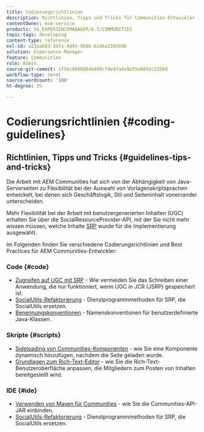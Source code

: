 ```yaml
---
title: Codierungsrichtlinien
description: Richtlinien, Tipps und Tricks für Communities-Entwickler
contentOwner: msm-service
products: SG_EXPERIENCEMANAGER/6.5/COMMUNITIES
topic-tags: developing
content-type: reference
exl-id: a23aab83-1dfa-4d91-9b6b-6246a2103896
solution: Experience Manager
feature: Communities
role: Admin
source-git-commit: 1f56c99980846400cfde8fa4e9a55e885bc2258d
workflow-type: tm+mt
source-wordcount: '180'
ht-degree: 3%

---
```


# Codierungsrichtlinien  {#coding-guidelines}

## Richtlinien, Tipps und Tricks {#guidelines-tips-and-tricks}

Die Arbeit mit AEM Communities hat sich von der Abhängigkeit von Java-Serverseiten zu Flexibilität bei der Auswahl von Vorlagenskriptsprachen entwickelt, bei denen sich Geschäftslogik, Stil und Seiteninhalt voneinander unterscheiden.

Mehr Flexibilität bei der Arbeit mit benutzergenerierten Inhalten (UGC) erhalten Sie über die SocialResourceProvider-API, mit der Sie nicht mehr wissen müssen, welche Inhalte [SRP](srp.md) wurde für die Implementierung ausgewählt.

Im Folgenden finden Sie verschiedene Codierungsrichtlinien und Best Practices für AEM Communities-Entwickler:

### Code {#code}

* [Zugreifen auf UGC mit SRP](accessing-ugc-with-srp.md) - Wie vermeiden Sie das Schreiben einer Anwendung, die nur funktioniert, wenn UGC in JCR (JSRP) gespeichert ist.
* [SocialUtils-Refaktorierung](socialutils.md) - Dienstprogrammmethoden für SRP, die SocialUtils ersetzen.
* [Benennungskonventionen](naming-conventions.md) - Namenskonventionen für benutzerdefinierte Java-Klassen.

### Skripte {#scripts}

* [Sideloading von Communities-Komponenten](sideloading.md) - wie Sie eine Komponente dynamisch hinzufügen, nachdem die Seite geladen wurde.
* [Grundlagen zum Rich-Text-Editor](rte.md) - wie Sie die Rich-Text-Benutzeroberfläche anpassen, die Mitgliedern zum Posten von Inhalten bereitgestellt wird.

### IDE {#ide}

* [Verwenden von Maven für Communities](maven.md) - wie Sie die Communities-API-JAR einbinden.
* [SocialUtils-Refaktorierung](socialutils.md) - Dienstprogrammmethoden für SRP, die SocialUtils ersetzen.
